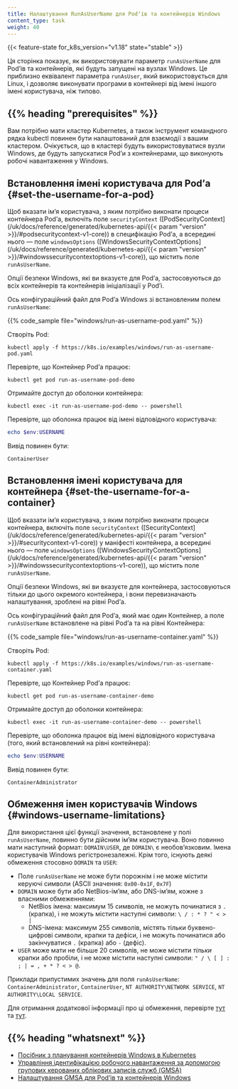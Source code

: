 ```yaml
---
title: Налаштування RunAsUserName для Podʼів та контейнерів Windows
content_type: task
weight: 40
---
```


<!-- overview -->

{{< feature-state for_k8s_version="v1.18" state="stable" >}}

Ця сторінка показує, як використовувати параметр `runAsUserName` для Podʼів та контейнерів, які будуть запущені на вузлах Windows. Це приблизно еквівалент параметра `runAsUser`, який використовується для Linux, і дозволяє виконувати програми в контейнері від імені іншого імені користувача, ніж типово.

## {{% heading "prerequisites" %}}

Вам потрібно мати кластер Kubernetes, а також інструмент командного рядка kubectl повинен бути налаштований для взаємодії з вашим кластером. Очікується, що в кластері будуть використовуватися вузли Windows, де будуть запускатися Podʼи з контейнерами, що виконують робочі навантаження у Windows.

<!-- steps -->

## Встановлення імені користувача для Podʼа {#set-the-username-for-a-pod}

Щоб вказати імʼя користувача, з яким потрібно виконати процеси контейнера Podʼа, включіть поле `securityContext` ([PodSecurityContext](/uk/docs/reference/generated/kubernetes-api/{{< param "version" >}}/#podsecuritycontext-v1-core)) в специфікацію Podʼа, а всередині нього — поле `windowsOptions` ([WindowsSecurityContextOptions](/uk/docs/reference/generated/kubernetes-api/{{< param "version" >}}/#windowssecuritycontextoptions-v1-core)), що містить поле `runAsUserName`.

Опції безпеки Windows, які ви вказуєте для Podʼа, застосовуються до всіх контейнерів та контейнерів ініціалізації у Podʼі.

Ось конфігураційний файл для Podʼа Windows зі встановленим полем `runAsUserName`:

{{% code_sample file="windows/run-as-username-pod.yaml" %}}

Створіть Pod:

```shell
kubectl apply -f https://k8s.io/examples/windows/run-as-username-pod.yaml
```

Перевірте, що Контейнер Podʼа працює:

```shell
kubectl get pod run-as-username-pod-demo
```

Отримайте доступ до оболонки контейнера:

```shell
kubectl exec -it run-as-username-pod-demo -- powershell
```

Перевірте, що оболонка працює від імені відповідного користувача:

```powershell
echo $env:USERNAME
```

Вивід повинен бути:

```none
ContainerUser
```

## Встановлення імені користувача для контейнера {#set-the-username-for-a-container}

Щоб вказати імʼя користувача, з яким потрібно виконати процеси контейнера, включіть поле `securityContext` ([SecurityContext](/uk/docs/reference/generated/kubernetes-api/{{< param "version" >}}/#securitycontext-v1-core)) у маніфесті контейнера, а всередині нього — поле `windowsOptions` ([WindowsSecurityContextOptions](/uk/docs/reference/generated/kubernetes-api/{{< param "version" >}}/#windowssecuritycontextoptions-v1-core)), що містить поле `runAsUserName`.

Опції безпеки Windows, які ви вказуєте для контейнера, застосовуються тільки до цього окремого контейнера, і вони перевизначають налаштування, зроблені на рівні Podʼа.

Ось конфігураційний файл для Podʼа, який має один Контейнер, а поле `runAsUserName` встановлене на рівні Podʼа та на рівні Контейнера:

{{% code_sample file="windows/run-as-username-container.yaml" %}}

Створіть Pod:

```shell
kubectl apply -f https://k8s.io/examples/windows/run-as-username-container.yaml
```

Перевірте, що Контейнер Podʼа працює:

```shell
kubectl get pod run-as-username-container-demo
```

Отримайте доступ до оболонки контейнера:

```shell
kubectl exec -it run-as-username-container-demo -- powershell
```

Перевірте, що оболонка працює від імені відповідного користувача (того, який встановлений на рівні контейнера):

```powershell
echo $env:USERNAME
```

Вивід повинен бути:

```none
ContainerAdministrator
```

## Обмеження імен користувачів Windows {#windows-username-limitations}

Для використання цієї функції значення, встановлене у полі `runAsUserName`, повинно бути дійсним імʼям користувача. Воно повинно мати наступний формат: `DOMAIN\USER`, де `DOMAIN\` є необовʼязковим. Імена користувачів Windows регістронезалежні. Крім того, існують деякі обмеження стосовно `DOMAIN` та `USER`:

- Поле `runAsUserName` не може бути порожнім і не може містити керуючі символи (ASCII значення: `0x00-0x1F`, `0x7F`)
- `DOMAIN` може бути або NetBios-імʼям, або DNS-імʼям, кожне з власними обмеженнями:
  - NetBios імена: максимум 15 символів, не можуть починатися з `.` (крапка), і не можуть містити наступні символи: `\ / : * ? " < > |`
  - DNS-імена: максимум 255 символів, містять тільки буквено-цифрові символи, крапки та дефіси, і не можуть починатися або закінчуватися `.` (крапка) або `-` (дефіс).
- `USER` може мати не більше 20 символів, не може містити *тільки* крапки або пробіли, і не може містити наступні символи: `" / \ [ ] : ; | = , + * ? < > @`.

Приклади припустимих значень для поля `runAsUserName`: `ContainerAdministrator`, `ContainerUser`, `NT AUTHORITY\NETWORK SERVICE`, `NT AUTHORITY\LOCAL SERVICE`.

Для отримання додаткової інформації про ці обмеження, перевірте [тут](https://support.microsoft.com/en-us/help/909264/naming-conventions-in-active-directory-for-computers-domains-sites-and) та [тут](https://docs.microsoft.com/en-us/powershell/module/microsoft.powershell.localaccounts/new-localuser?view=powershell-5.1).

## {{% heading "whatsnext" %}}

- [Посібник з планування контейнерів Windows в Kubernetes](/uk/docs/concepts/windows/user-guide/)
- [Управління ідентифікацією робочого навантаження за допомогою групових керованих облікових записів служб (GMSA)](/uk/docs/concepts/windows/user-guide/#managing-workload-identity-with-group-managed-service-accounts)
- [Налаштування GMSA для Podʼів та контейнерів Windows](/uk/docs/tasks/configure-pod-container/configure-gmsa/)
